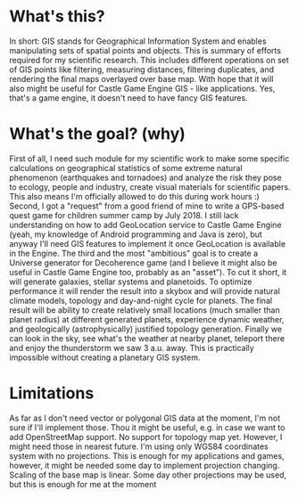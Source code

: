 # What's this?

In short: GIS stands for Geographical Information System and enables manipulating sets of spatial points and objects.
This is summary of efforts required for my scientific research. This includes different operations on set of GIS points like filtering, measuring distances, filtering duplicates, and rendering the final maps overlayed over base map.
With hope that it will also might be useful for Castle Game Engine GIS - like applications. Yes, that's a game engine, it doesn't need to have fancy GIS features.

# What's the goal? (why)

First of all, I need such module for my scientific work to make some specific calculations on geographical statistics of some extreme natural phenomenon (earthquakes and tornadoes) and analyze the risk they pose to ecology, people and industry, create visual materials for scientific papers. This also means I'm officially allowed to do this during work hours :)
Second, I got a "request" from a good friend of mine to write a GPS-based quest game for children summer camp by July 2018. I still lack understanding on how to add GeoLocation service to Castle Game Engine (yeah, my knowledge of Android programming and Java is zero), but anyway I'll need GIS features to implement it once GeoLocation is available in the Engine.
The third and the most "ambitious" goal is to create a Universe generator for Decoherence game (and I believe it might also be useful in Castle Game Engine too, probably as an "asset"). To cut it short, it will generate galaxies, stellar systems and planetoids. To optimize performance it will render the result into a skybox and will provide natural climate models, topology and day-and-night cycle for planets. The final result will be ability to create relatively small locations (much smaller than planet radius) at different generated planets, experience dynamic weather, and geologically (astrophysically) justified topology generation. Finally we can look in the sky, see what's the weather at nearby planet, teleport there and enjoy the thunderstorm we saw 3 a.u. away. This is practically impossible without creating a planetary GIS system.

# Limitations

As far as I don't need vector or polygonal GIS data at the moment, I'm not sure if I'll implement those. Thou it might be useful, e.g. in case we want to add OpenStreetMap support.
No support for topology map yet. However, I might need those in nearest future.
I'm using only WGS84 coordinates system with no projections. This is enough for my applications and games, however, it might be needed some day to implement projection changing.
Scaling of the base map is linear. Some day other projections may be used, but this is enough for me at the moment
